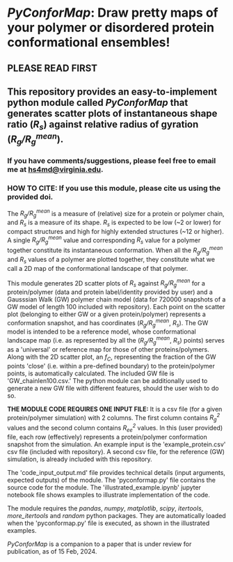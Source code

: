 # _PyConforMap_: Draw pretty maps of your polymer or disordered protein conformational ensembles!

## PLEASE READ FIRST

## This repository provides an easy-to-implement python module called _PyConforMap_ that generates scatter plots of instantaneous shape ratio (_R<sub>s</sub>_) against relative radius of gyration (_R<sub>g</sub>/R<sub>g</sub><sup>mean</sup>_).

### If you have comments/suggestions, please feel free to email me at hs4md@virginia.edu.

### HOW TO CITE: If you use this module, please cite us using the provided doi. 

The _R<sub>g</sub>/R<sub>g</sub><sup>mean</sup>_ is a measure of (relative) size for a protein or polymer chain, and _R<sub>s</sub>_ is a measure of its shape. _R<sub>s</sub>_ is expected to be low (~2 or lower) for compact structures and high for highly extended structures (~12 or higher). A single _R<sub>g</sub>/R<sub>g</sub><sup>mean</sup>_ value and corresponding _R<sub>s</sub>_ value for a polymer together constitute its instantaneous conformation. When all the _R<sub>g</sub>/R<sub>g</sub><sup>mean</sup>_ and  _R<sub>s</sub>_ values of a polymer are plotted together, they constitute what we call a 2D map of the conformational landscape of that polymer.

This module generates 2D scatter plots of _R<sub>s</sub>_ against _R<sub>g</sub>/R<sub>g</sub><sup>mean</sup>_ for a protein/polymer (data and protein label/identity provided by user) and a Gausssian Walk (GW) polymer chain model (data for 720000 snapshots of a GW model of length 100 included with repository). Each point on the scatter plot (belonging to either GW or a given protein/polymer) represents a conformation snapshot, and has coordinates (_R<sub>g</sub>/R<sub>g</sub><sup>mean</sup>_, _R<sub>s</sub>_). The GW model is intended to be a reference model, whose conformational landscape map (i.e. as represented by all the (_R<sub>g</sub>/R<sub>g</sub><sup>mean</sup>_, _R<sub>s</sub>_) points) serves as a 'universal' or reference map for those of other proteins/polymers. Along with the 2D scatter plot, an _f<sub>C</sub>_, representing the fraction of the GW points 'close' (i.e. within a pre-defined boundary) to the protein/polymer points, is automatically calculated. The included GW file is 'GW_chainlen100.csv.' The python module can be additionally used to generate a new GW file with different features, should the user wish to do so.

**THE MODULE CODE REQUIRES ONE INPUT FILE:** It is a csv file (for a given protein/polymer simulation) with 2 columns. The first column contains _R<sub>g</sub><sup>2</sup>_ values and the second column contains _R<sub>ee</sub><sup>2</sup>_ values. In this (user provided) file, each row (effectively) represents a protein/polymer conformation snapshot from the simulation. An example input is the 'example_protein.csv' csv file (included with repository). A second csv file, for the reference (GW) simulation, is already included with this repository.  

The 'code_input_output.md' file provides technical details (input arguments, expected outputs) of the module. The 'pyconformap.py' file contains the source code for the module.  The 'illustrated_example.ipynb' jupyter notebook file shows examples to illustrate implementation of the code. 

The module requires the _pandas_, _numpy_, _matplotlib_, _scipy_, _itertools_, _more_itertools_ and _random_ python packages. They are automatically loaded when the 'pyconformap.py' file is executed, as shown in the illustrated examples.

_PyConforMap_ is a companion to a paper that is under review for publication, as of 15 Feb, 2024. 